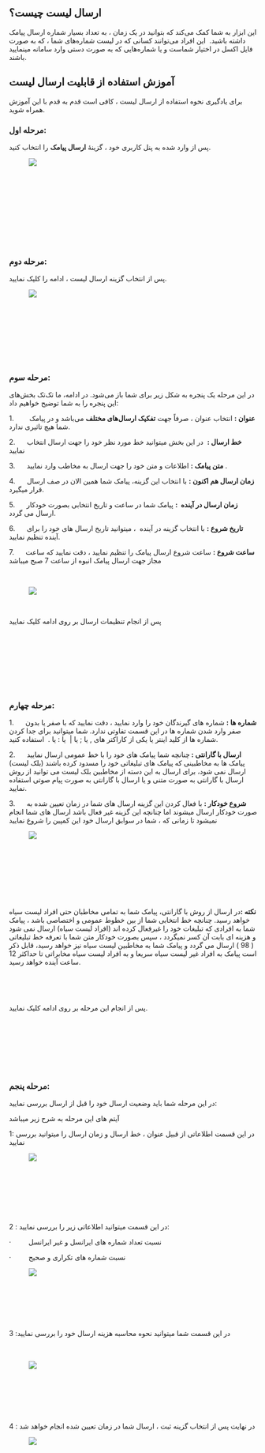 <h2>ارسال لیست چیست؟</h2><p>این ابزار به شما کمک می‌کند&nbsp;که بتوانید در یک زمان ، به تعداد بسیار شماره ارسال پیامک داشته باشید. &nbsp;این افراد می‌توانند کسانی که در لیست شماره‌های شما ، که به صورت فایل اکسل در اختیار شماست و یا شماره‌هایی که به صورت دستی وارد سامانه مینمایید باشند.</p><h2>آموزش استفاده از قابلیت ارسال لیست</h2><p>برای یادگیری نحوه استفاده از ارسال لیست ، کافی است قدم به قدم با این آموزش همراه شوید.</p><h3><strong>مرحله اول:</strong></h3><p>پس از وارد شده به پنل کاربری خود ، گزینۀ&nbsp;<strong>ارسال پیامک</strong>&nbsp;را انتخاب کنید.</p><figure class="image"><img src="https://hub.amootsoft.com/content/editor/6c5155e1-6463-4a53-ad1e-2cd723e3e314image.jpeg.jpeg"></figure><p>&nbsp;</p><h3>&nbsp;</h3><h3>&nbsp;</h3><h3>&nbsp;</h3><h3><strong>مرحله دوم:</strong></h3><p>پس از انتخاب گزینه ارسال لیست ، ادامه را کلیک نمایید.</p><figure class="image"><img src="https://hub.amootsoft.com/content/editor/ed62064e-3874-40bd-bddf-821f356cffb8image.jpeg.jpeg"></figure><h3>&nbsp;</h3><h3>&nbsp;</h3><h3>&nbsp;</h3><h3><strong>مرحله سوم:</strong></h3><p>در این مرحله یک پنجره‌ به شکل زیر برای شما باز می‌شود. در ادامه، ما تک‌تک بخش‌های این پنجره را به شما توضیح خواهیم داد:</p><p>1.&nbsp; &nbsp; &nbsp; &nbsp;&nbsp;<strong>عنوان :</strong> انتخاب عنوان ، صرفاً جهت&nbsp;<strong>تفکیک ارسال‌های مختلف</strong>&nbsp;می‌باشد و در پیامک شما هیچ تاثیری ندارد.</p><p>2.&nbsp;&nbsp;&nbsp;&nbsp;&nbsp; <strong>خط ارسال :</strong>&nbsp; در این بخش میتوانید خط مورد نظر خود را جهت ارسال انتخاب نمایید&nbsp;</p><p>3.&nbsp;&nbsp;&nbsp;&nbsp;&nbsp; <strong>متن پیامک :</strong>&nbsp;اطلاعات و متن خود را جهت ارسال به مخاطب وارد نمایید .</p><p>4.&nbsp; &nbsp; &nbsp;&nbsp;<strong>زمان ارسال هم اکنون :</strong>&nbsp;با انتخاب این گزینه، پیامک شما همین الان در صف ارسال قرار میگیرد.&nbsp;</p><p>5.&nbsp;&nbsp;&nbsp;&nbsp;&nbsp; <strong>زمان ارسال در آینده&nbsp;&nbsp;:</strong>&nbsp;پیامک شما در ساعت و تاریخ انتخابی بصورت خودکار ارسال می گردد.</p><p>6.&nbsp;&nbsp;&nbsp;&nbsp;&nbsp; <strong>تاریخ شروع :</strong>&nbsp;با انتخاب گزینه در آینده&nbsp; ، میتوانید تاریخ ارسال های خود را برای آینده تنظیم نمایید.</p><p>7.&nbsp;&nbsp;&nbsp;&nbsp;&nbsp; <strong>ساعت شروع :</strong> ساعت شروع ارسال پیامک را تنظیم نمایید ، دقت نمایید که ساعت مجاز جهت ارسال پیامک انبوه از ساعت 7 صبح میباشد</p><p>&nbsp;</p><figure class="image"><img src="https://hub.amootsoft.com/content/editor/56e20c57-649d-40fe-97c0-12af4c0fc863image.jpeg.jpeg"></figure><p>&nbsp;</p><p>پس از انجام تنظیمات ارسال بر روی ادامه کلیک نمایید</p><h3>&nbsp;</h3><h3>&nbsp;</h3><h3>&nbsp;</h3><h3><strong>مرحله چهارم:</strong></h3><p>1.&nbsp;&nbsp;&nbsp;&nbsp;&nbsp; <strong>شماره ها :</strong> شماره های گیرندگان خود را وارد نمایید ، دقت نمایید که با صفر یا بدون صفر وارد شدن شماره ها در این قسمت تفاوتی ندارد. شما میتوانید برای جدا کردن شماره ها از کلید اینتر یا یکی از کاراکتر های , یا ; یا | &nbsp;یا : یا . &nbsp;استفاده کنید.</p><p>2.&nbsp;&nbsp;&nbsp;&nbsp;&nbsp; <strong>ارسال با گارانتی : </strong>چنانچه شما پیامک های خود را با خط عمومی ارسال نمایید پیامک ها به مخاطبینی که پیامک های تبلیغاتی خود را مسدود کرده باشند (بلک لیست) ارسال نمی شود، برای ارسال به این دسته از مخاطبین بلک لیست می توانید از روش ارسال با گارانتی به صورت متنی و یا ارسال با گارانتی به صورت پیام صوتی استفاده نمایید.</p><p>3.&nbsp;&nbsp;&nbsp;&nbsp;&nbsp; <strong>شروع خودکار :</strong> با فعال کردن این گزینه ارسال های شما در زمان تعیین شده به صورت خودکار ارسال میشوند اما چنانچه این گزینه غیر فعال باشد ارسال های شما انجام نمیشود تا زمانی که ، شما در سوابق ارسال خود این کمپین را شروع نمایید</p><figure class="image"><img src="https://hub.amootsoft.com/content/editor/e92a3329-7d7b-41ed-8b18-676a7dcdbe63image.jpeg.jpeg"></figure><p>&nbsp;</p><p>&nbsp;</p><p>&nbsp;</p><p>&nbsp;</p><p><strong>نکته :</strong>در ارسال از روش با گارانتی، پیامک شما به تمامی مخاطبان حتی افراد لیست سیاه خواهد رسید. چنانچه خط انتخابی شما از بین خطوط عمومی و اختصاصی باشد ، پیامک شما به افرادی که تبلیغات خود را غیرفعال کرده اند (افراد لیست سیاه) ارسال نمی شود و هزینه ای بابت آن کسر نمیگردد ، سپس بصورت خودکار متن شما با تعرفه خط تبلیغاتی ( 98 ) ارسال می گردد و پیامک شما به مخاطبین لیست سیاه نیز خواهد رسید، قابل ذکر است پیامک به افراد غیر لیست سیاه سریعا و به افراد لیست سیاه مخابراتی تا حداکثر 12 ساعت آینده خواهد رسید.&nbsp;</p><p>&nbsp;</p><p>&nbsp;</p><p>پس از انجام این مرحله بر روی ادامه کلیک نمایید.</p><p>&nbsp;</p><h3>&nbsp;</h3><h3>&nbsp;</h3><h3><strong>مرحله پنجم:</strong></h3><p>در این مرحله شما باید وضعیت ارسال خود را قبل از ارسال بررسی نمایید:</p><p>آیتم های این مرحله به شرح زیر میباشد</p><p>1: در این قسمت اطلاعاتی از قبیل عنوان ، خط ارسال و زمان ارسال را میتوانید بررسی نمایید</p><figure class="image"><img src="https://hub.amootsoft.com/content/editor/8f307ce3-3c41-45ef-9cd9-425ea3dc495bimage.jpeg.jpeg"></figure><p>&nbsp;</p><p>&nbsp;</p><p>&nbsp;</p><p><br>2 : در این قسمت میتوانید اطلاعاتی زیر را بررسی نمایید:</p><p>·&nbsp;&nbsp;&nbsp;&nbsp;&nbsp;&nbsp;&nbsp;&nbsp; نسبت تعداد شماره های ایرانسل و غیر ایرانسل</p><p>·&nbsp;&nbsp;&nbsp;&nbsp;&nbsp;&nbsp;&nbsp;&nbsp; نسبت شماره های تکراری و صحیح</p><figure class="image"><img src="https://hub.amootsoft.com/content/editor/d6d1e3bf-c3ff-4e21-8768-cd453c3f5d05image.jpeg.jpeg"></figure><p>&nbsp;</p><p>&nbsp;</p><p>&nbsp;</p><p>3 :در این قسمت شما میتوانید نحوه محاسبه هزینه ارسال خود را بررسی نمایید&nbsp;<br><br>&nbsp;</p><figure class="image"><img src="https://hub.amootsoft.com/content/editor/9f6e2b53-e920-44b1-8258-e39432cb1597image.jpeg.jpeg"></figure><p>&nbsp;</p><p>&nbsp;</p><p>&nbsp;</p><p>4 : در نهایت پس از انتخاب گزینه ثبت ، ارسال شما در زمان تعیین شده انجام خواهد شد&nbsp;</p><figure class="image"><img src="https://hub.amootsoft.com/content/editor/849ae152-e8a4-419e-9c69-4e9e8cc5c608image.jpeg.jpeg"></figure>